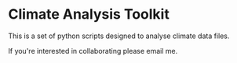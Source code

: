 # Climate Analysis Toolkit

This is a set of python scripts designed to analyse climate data files.

If you're interested in collaborating please email me.
